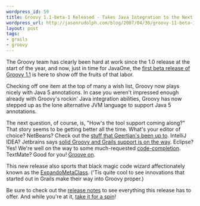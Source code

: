 ```yaml
--- 
wordpress_id: 59
title: Groovy 1.1-beta-1 Released - Takes Java Integration to the Next Level
wordpress_url: http://jasonrudolph.com/blog/2007/04/30/groovy-11-beta-1-released-takes-java-integration-to-the-next-level/
layout: post
tags:
- grails
- groovy	
---
```

The Groovy team has clearly been hard at work since the 1.0 release at the start of the year, and now, just in time for JavaOne, the [first beta release of Groovy 1.1](http://docs.codehaus.org/display/GROOVY/2007/04/30/Groovy+1.1-beta-1+with+annotation+support) is here to show off the fruits of that labor.  

Checking off one item at the top of many a wish list, Groovy now plays nicely with Java 5 annotations.  In case you weren't impressed enough already with Groovy's rockin' Java integration abilities, Groovy has now stepped up as the lone alternative JVM language to support Java 5 annotations. 

The next question, of course, is, "How's the tool support coming along?"  That story seems to be getting better all the time.  What's your editor of choice?  NetBeans?  Check out the [stuff that Geertjan's been up to](http://blogs.sun.com/geertjan/entry/groovy_console_in_netbeans).  IntelliJ IDEA?  Jetbrains says [solid Groovy and Grails support is on the way](http://www.nabble.com/-grails-user--IntelliJ-IDEA-support-for-Groovy-and-Grails-t3607213.html).  Eclipse?  Yes!  We're well on the way to some much-requested [code-completion](http://www.rippleinteractive.com/blog/2007/04/10/1176254940000.html).  TextMate?  Good for you!  [Groove on](http://groovy.codehaus.org/TextMate).

This new release also sports that black magic code wizard affectionately known as the [ExpandoMetaClass](http://jasonrudolph.com/blog/2007/02/02/expandometaclass-teaches-an-old-dog-new-tricks/).  ('Tis quite cool to see innovations that started out in Grails make their way into Groovy proper.)

Be sure to check out the [release notes](http://docs.codehaus.org/display/GROOVY/2007/04/30/Groovy+1.1-beta-1+with+annotation+support) to see everything this release has to offer.  And while you're at it, [take it for a spin](http://groovy.codehaus.org/Download)!
